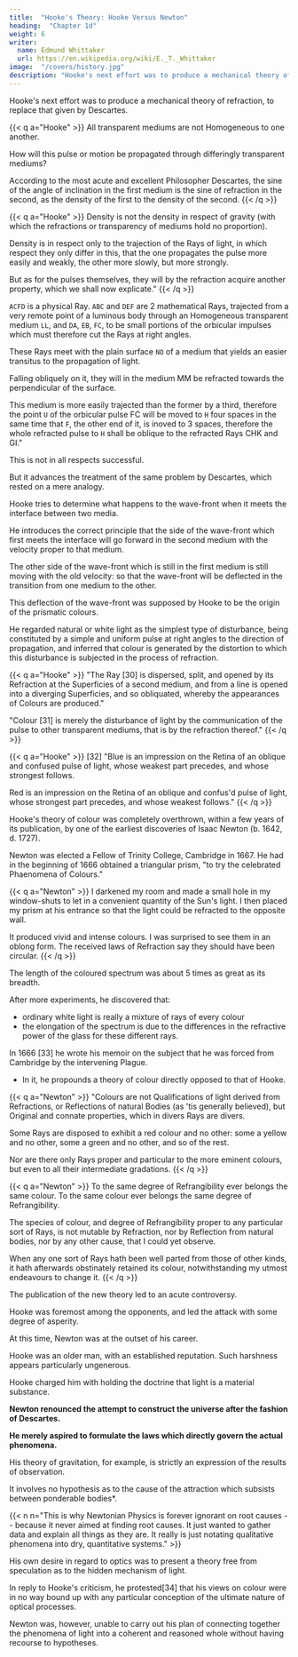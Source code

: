 ```yaml
---
title:  "Hooke's Theory: Hooke Versus Newton"
heading:  "Chapter 1d"
weight: 6
writer:
  name: Edmund Whittaker
  url: https://en.wikipedia.org/wiki/E._T._Whittaker
image:  "/covers/history.jpg"
description: "Hooke's next effort was to produce a mechanical theory of refraction, to replace that given by Descartes"
---
```



Hooke's next effort was to produce a mechanical theory of refraction, to replace that given by Descartes. 

<!-- Hooke says: -->

{{< q a="Hooke" >}}
All transparent mediums are not Homogeneous to one another. 

How will this pulse or motion be propagated through differingly transparent mediums?

According to the most acute and excellent Philosopher Descartes, the sine of the angle of inclination in the first medium is the sine of refraction in the second, as the density of the first to the density of the second. 
{{< /q >}}


{{< q a="Hooke" >}}
Density is not the density in respect of gravity (with which the refractions or transparency of mediums hold no proportion).

Density is in respect only to the trajection of the Rays of light, in which respect they only differ in this, that the one propagates the pulse more easily and weakly, the other more slowly, but more strongly. 

But as for the pulses themselves, they will by the refraction acquire another property, which we shall now explicate."
{{< /q >}}


`ACFD` is a physical Ray. `ABC` and `DEF` are 2 mathematical Rays, trajected from a very remote point of a luminous body through an Homogeneous transparent medium `LL`, and `DA`, `EB`, `FC`, to be small portions of the orbicular impulses which must therefore cut the Rays at right angles.

These Rays meet with the plain surface `NO` of a medium that yields an easier transitus to the propagation of light.

Falling obliquely on it, they will in the medium MM be refracted towards the perpendicular of the surface. 

This medium is more easily trajected than the former by a third, therefore the point `U` of the orbicular pulse FC will be moved to `H` four spaces in the same time that `F`, the other end of it, is inoved to 3 spaces, therefore the whole refracted pulse to `H` shall be oblique to the refracted Rays CHK and GI."

This is not in all respects successful. 

But it advances the treatment of the same problem by Descartes, which rested on a mere analogy.


Hooke tries to determine what happens to the wave-front when it meets the interface between two media.

He introduces the correct principle that the side of the wave-front which first meets the interface will go forward in the second medium with the velocity proper to that medium. 

The other side of the wave-front which is still in the first medium is still moving with the old velocity: so that the wave-front will be deflected in the transition from one medium to the other.

This deflection of the wave-front was supposed by Hooke to be the origin of the prismatic colours.

He regarded natural or white light as the simplest type of disturbance, being constituted by a simple and uniform pulse at right angles to the direction of propagation, and inferred that colour is generated by the distortion to which this disturbance is subjected in the process of refraction.


{{< q a="Hooke" >}}
"The Ray [30] is dispersed, split, and opened by its Refraction at the Superficies of a second medium, and from a line is opened into a diverging Superficies, and so obliquated, whereby the appearances of Colours are produced." 

"Colour [31] is merely the disturbance of light by the communication of the pulse to other transparent mediums, that is by the refraction thereof."
{{< /q >}}


{{< q a="Hooke" >}}
[32] "Blue is an impression on the Retina of an oblique and confused pulse of light, whose weakest part precedes, and whose strongest follows. 

Red is an impression on the Retina of an oblique and confus'd pulse of light, whose strongest part precedes, and whose weakest follows."
{{< /q >}}


Hooke's theory of colour was completely overthrown, within a few years of its publication, by one of the earliest discoveries of Isaac Newton (b. 1642, d. 1727). 


Newton was elected a Fellow of Trinity College, Cambridge in 1667. He had in the beginning of 1666 obtained a triangular prism, "to try the celebrated Phaenomena of Colours."


{{< q a="Newton" >}}
I darkened my room and made a small hole in my window-shuts to let in a convenient quantity of the Sun's light. I then placed my prism at his entrance so that the light could be refracted to the opposite wall.

It produced vivid and intense colours. I was surprised to see them in an oblong form.  The received laws of Refraction say they should have been circular.
{{< /q >}}


The length of the coloured spectrum was about 5 times as great as its breadth.

After more experiments, he discovered that:
- ordinary white light is really a mixture of rays of every colour
- the elongation of the spectrum is due to the differences in the refractive power of the glass for these different rays. 

In 1666 [33] he wrote his memoir on the subject that he was forced from Cambridge by the intervening Plague.

 <!-- was not presented to the Royal Society until five years later. -->
- In it, he propounds a theory of colour directly opposed to that of Hooke.


{{< q a="Newton" >}}
"Colours are not Qualifications of light derived from Refractions, or Reflections of natural Bodies (as 'tis generally believed), but Original and connate properties, which in divers Rays are divers. 

Some Rays are disposed to exhibit a red colour and no other: some a yellow and no other, some a green and no other, and so of the rest.

Nor are there only Rays proper and particular to the more eminent colours, but even to all their intermediate gradations.
{{< /q >}}


{{< q a="Newton" >}}
To the same degree of Refrangibility ever belongs the same colour. To the same colour ever belongs the same degree of Refrangibility.

The species of colour, and degree of Refrangibility proper to any particular sort of Rays, is not mutable by Refraction, nor by Reflection from natural bodies, nor by any other cause, that I could yet observe. 

When any one sort of Rays hath been well parted from those of other kinds, it hath afterwards obstinately retained its colour, notwithstanding my utmost endeavours to change it.
{{< /q >}}


The publication of the new theory led to an acute controversy.

Hooke was foremost among the opponents, and led the attack with some degree of asperity. 

At this time, Newton was at the outset of his career.

Hooke was an older man, with an established reputation. Such harshness appears particularly ungenerous.

Hooke charged him with holding the doctrine that light is a material substance. 

**Newton renounced the attempt to construct the universe after the fashion of Descartes.**
<!-- from its foundations -->

**He merely aspired to formulate the laws which directly govern the actual phenomena.**

His theory of gravitation, for example, is strictly an expression of the results of observation.

It involves no hypothesis as to the cause of the attraction which subsists between ponderable bodies*.

{{< n n="This is why Newtonian Physics is forever ignorant on root causes -- because it never aimed at finding root causes. It just wanted to gather data and explain all things as they are. It really is just notating qualitative phenomena into dry, quantitative systems." >}}


His own desire in regard to optics was to present a theory free from speculation as to the hidden mechanism of light.

In reply to Hooke's criticism, he protested[34] that his views on colour were in no way bound up with any particular conception of the ultimate nature of optical processes.

Newton was, however, unable to carry out his plan of connecting together the phenomena of light into a coherent and reasoned whole without having recourse to hypotheses. 

